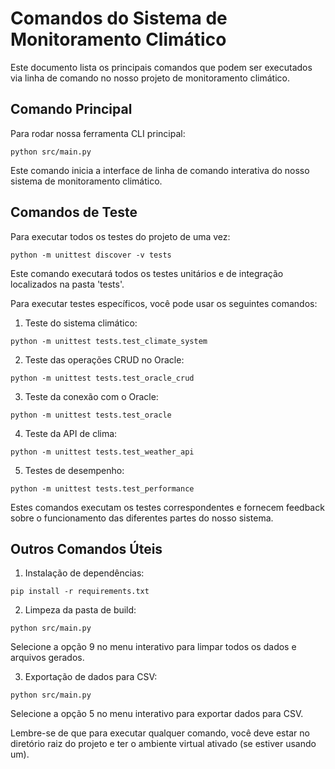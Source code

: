 # Comandos do Sistema de Monitoramento Climático

Este documento lista os principais comandos que podem ser executados via linha de comando no nosso projeto de monitoramento climático.

## Comando Principal

Para rodar nossa ferramenta CLI principal:

```
python src/main.py
```

Este comando inicia a interface de linha de comando interativa do nosso sistema de monitoramento climático.

## Comandos de Teste

Para executar todos os testes do projeto de uma vez:

```
python -m unittest discover -v tests
```

Este comando executará todos os testes unitários e de integração localizados na pasta 'tests'.

Para executar testes específicos, você pode usar os seguintes comandos:

1. Teste do sistema climático:
```
python -m unittest tests.test_climate_system
```

2. Teste das operações CRUD no Oracle:
```
python -m unittest tests.test_oracle_crud
```

3. Teste da conexão com o Oracle:
```
python -m unittest tests.test_oracle
```

4. Teste da API de clima:
```
python -m unittest tests.test_weather_api
```

5. Testes de desempenho:
```
python -m unittest tests.test_performance
```

Estes comandos executam os testes correspondentes e fornecem feedback sobre o funcionamento das diferentes partes do nosso sistema.

## Outros Comandos Úteis

1. Instalação de dependências:
```
pip install -r requirements.txt
```

2. Limpeza da pasta de build:
```
python src/main.py
```
Selecione a opção 9 no menu interativo para limpar todos os dados e arquivos gerados.

3. Exportação de dados para CSV:
```
python src/main.py
```
Selecione a opção 5 no menu interativo para exportar dados para CSV.

Lembre-se de que para executar qualquer comando, você deve estar no diretório raiz do projeto e ter o ambiente virtual ativado (se estiver usando um).

